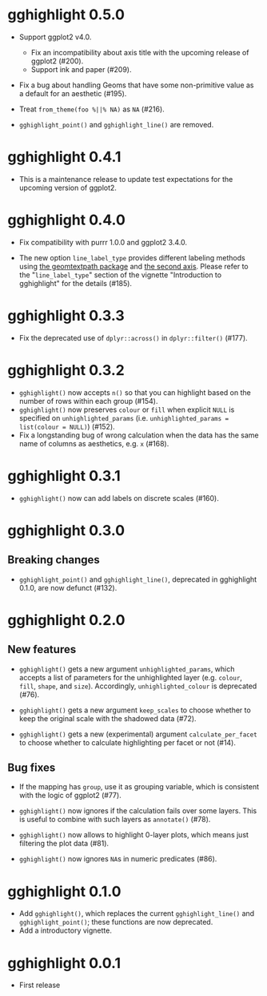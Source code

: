 # gghighlight 0.5.0

* Support ggplot2 v4.0.
  * Fix an incompatibility about axis title with the upcoming release of ggplot2 (#200).
  * Support ink and paper (#209).

* Fix a bug about handling Geoms that have some non-primitive value as a default
  for an aesthetic (#195).

* Treat `from_theme(foo %||% NA)` as `NA` (#216).

* `gghighlight_point()` and `gghighlight_line()` are removed.

# gghighlight 0.4.1

* This is a maintenance release to update test expectations for the upcoming version of ggplot2.

# gghighlight 0.4.0

* Fix compatibility with purrr 1.0.0 and ggplot2 3.4.0.

* The new option `line_label_type` provides different labeling methods using
  [the geomtextpath package](https://cran.r-project.org/package=geomtextpath)
  and [the second axis](https://drsimonj.svbtle.com/label-line-ends-in-time-series-with-ggplot2).
  Please refer to the "`line_label_type`" section of the vignette "Introduction
  to gghighlight" for the details (#185).

# gghighlight 0.3.3

* Fix the deprecated use of `dplyr::across()` in `dplyr::filter()` (#177).

# gghighlight 0.3.2

* `gghighlight()` now accepts `n()` so that you can highlight based on the
  number of rows within each group (#154).
* `gghighlight()` now preserves `colour` or `fill` when explicit `NULL` is
  specified on `unhighlighted_params` (i.e. `unhighlighted_params = list(colour = NULL)`)
  (#152).
* Fix a longstanding bug of wrong calculation when the data has the same name of
  columns as aesthetics, e.g. `x` (#168).

# gghighlight 0.3.1

* `gghighlight()` now can add labels on discrete scales (#160).

# gghighlight 0.3.0

## Breaking changes

* `gghighlight_point()` and `gghighlight_line()`, deprecated in gghighlight 0.1.0, are now defunct (#132).

# gghighlight 0.2.0

## New features

* `gghighlight()` gets a new argument `unhighlighted_params`, which accepts a
  list of parameters for the unhighlighted layer (e.g. `colour`, `fill`, `shape`,
  and `size`). Accordingly, `unhighlighted_colour` is deprecated (#76).

* `gghighlight()` gets a new argument `keep_scales` to choose whether to keep the
  original scale with the shadowed data (#72).

* `gghighlight()` gets a new (experimental) argument `calculate_per_facet` to
  choose whether to calculate highlighting per facet or not (#14).

## Bug fixes

* If the mapping has `group`, use it as grouping variable, which is consistent
  with the logic of ggplot2 (#77).

* `gghighlight()` now ignores if the calculation fails over some layers. This
  is useful to combine with such layers as `annotate()` (#78).

* `gghighlight()` now allows to highlight 0-layer plots, which means just
  filtering the plot data (#81).

* `gghighlight()` now ignores `NA`s in numeric predicates (#86).

# gghighlight 0.1.0

* Add `gghighlight()`, which replaces the current `gghighlight_line()` and `gghighlight_point()`; these functions are now deprecated.
* Add a introductory vignette.

# gghighlight 0.0.1

* First release


